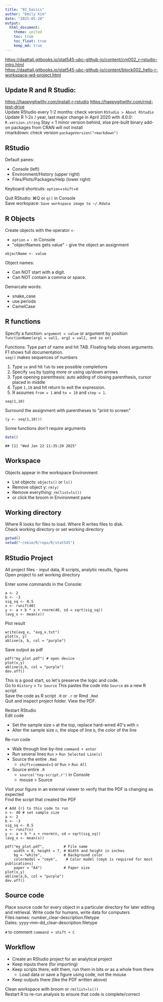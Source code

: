 ```yaml
---
title: "02_basics"
author: "Emily Kim"
date: "2025-01-20"
output: 
  html_document:   
    theme: united  
    toc: true  
    toc_float: true  
    keep_md: true 
---
```



     
https://daattali.gitbooks.io/stat545-ubc-github-io/content/cm002_r-rstudio-intro.html  
https://daattali.gitbooks.io/stat545-ubc-github-io/content/block002_hello-r-workspace-wd-project.html  

## Update R and R Studio: 
https://happygitwithr.com/install-r-rstudio  https://happygitwithr.com/rmd-test-drive   
Update RStudio every 1-2 months:  check version `RStudio > About RStudio`      
Update R 1-2x / year, last major change in April 2020 with 4.0.0:  `R.version.string`
Stay < 1 minor version behind, else pre-built binary add-on packages from CRAN will not install   
rmarkdown:  check version `packageVersion("rmarkdown")` 

## RStudio
Default panes:  

* Console (left)  
* Environment/History (upper right)  
* Files/Plots/Packages/Help (lower right) 

Keyboard shortcuts: `option`+`shift`+`K`

Quit RStudio: ⌘Q or `q()` in Console  
Save workspace: `Save workspace image to ~/.Rdata`  

## R Objects
Create objects with the operator `<-`  

* `option` + `-` in Console    
* "objectNames gets value" - give the object an assignment    
```
objectName <- value
```
Object names:   

* Can NOT start with a digit. 
* Can NOT contain a comma or space.  

Demarcate words:  

* snake_case
* use.periods
* CamelCase

## R functions 
Specify a function: `argument = value` or argument by position  
`functionName(arg1 = val1, arg2 = val2, and so on)`

Functions: Type part of name and hit TAB. Floating help shows arguments. F1 shows full documentation.  
`seq()` makes sequences of numbers  

1) Type `se` and hit `Tab` to see possible completions 
2) Specify `seq` by typing more or using up/down arrows  
3) Type opening parenthesis:  auto adding of closing parenthesis, cursor placed in middle  
4) Type `1,10` and hit return to exit the expression.   
5) R assumes `from = 1` and `to = 10` and `step = 1`. 
```
seq(1,10)
```
Surround the assignment with parentheses to "print to screen"  
```
(y <- seq(1,10)))
```
Some functions don't require arguments 

``` r
date()
```

```
## [1] "Wed Jan 22 11:35:20 2025"
```

## Workspace

Objects appear in the workspace Environment  

* List objects: `objects()` or `ls()` 
* Remove object y: `rm(y)`
* Remove everything: `rm(list=ls())`   
* or click the broom in Environment pane  

## Working directory  
Where R looks for files to load. Where R writes files to disk.  
Check working directory or set working directory  
```r
getwd()
setwd("~/ekim/R/repo/R/stat545")
```

## RStudio Project
All project files - input data, R scripts, analytic results, figures  
Open project to set working directory  

Enter some commands in the Console:
```
a <- 2
b <- -3
sig_sq <- 0.5
x <- runif(40)
y <- a + b * x + rnorm(40, sd = sqrt(sig_sq))
(avg_x <- mean(x))
```
Plot result
```
write(avg_x, "avg_x.txt")
plot(x, y)
abline(a, b, col = "purple")
```
Save output as pdf
```
pdf("my_plot.pdf") # open device
plot(x,y)
abline(a,b, col = "purple")
dev.off() 
```
This is a good start, so let's preserve the logic and code.  
Go to `History` > `To Source` 
This pastes the code into `Source` as a new R script     
Save the code as R script `.R` or `.r`  or Rmd `.Rmd`  
Quit and inspect project folder. View the PDF.  

Restart RStudio  
Edit code  

* Set the sample size `n` at the top, replace hard-wired 40's with `n`  
* Alter the sample size `n`, the slope of line `b`, the color of the line

Re-run code

* Walk through line-by-line `command + enter` 
* Run several lines `Run` > `Run Selected Line(s)`  
* Source the entire `.Rmd`
  * `shift`+`command`+`S` or  `Run` > `Run All`
* Source entire `.R`  
  * `source('toy-script.r')` in Console  
  * mouse > Source  
  
Visit your figure in an external viewer to verify that the PDF is changing as expected  
Find the script that created the PDF  

```
# Add {r} to this code to run  
n <- 40 # set sample size
a <- 2
b <- -3
sig_sq <- 0.5
x <- runif(n)
y <- a + b * x + rnorm(n, sd = sqrt(sig_sq))
(avg_x <- mean(x))

pdf("my_plot.pdf",         # File name
    width = 8, height = 7, # Width and height in inches
    bg = "white",          # Background color
    colormodel = "cmyk",    # Color model (cmyk is required for most publications)
    paper = "A4")          # Paper size
plot(x,y)
abline(a,b, col = "purple")
dev.off()
```

## Source code  
Place source code for every object in a particular directory for later editing and retrieval. 
Write code for humans, write data for computers  
Files names: number_clear-description.filetype  
Dates: yyyy-mm-dd_clear-description.filetype  

`#` to comment `command + shift + C`  
  
## Workflow

* Create an RStudio project for an analytical project  
* Keep inputs there (for importing)     
* Keep scripts there; edit them, run them in bits or as a whole from there
  * Load data or save a figure using code, not the mouse  
* Keep outputs there (like the PDF written above)  

Clean workspace with broom or `rm(list=ls())`  
Restart R to re-run analysis to ensure that code is complete/correct     





 
